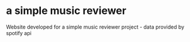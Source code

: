 # a simple music reviewer 

Website developed for a simple music reviewer project - data provided by spotify api
